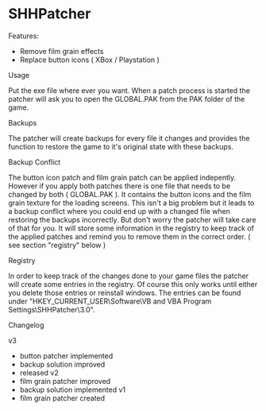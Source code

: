 # SHHPatcher
Features:
- Remove film grain effects
- Replace button icons ( XBox / Playstation )

Usage

Put the exe file where ever you want.
When a patch process is started the patcher will ask you to open the GLOBAL.PAK from the PAK folder of the game.

Backups

The patcher will create backups for every file it changes and provides the function to restore the game to it's original state with these backups.

Backup Conflict

The button icon patch and film grain patch can be applied indepently.
However if you apply both patches there is one file that needs to be changed by both ( GLOBAL.PAK ).
It contains the button icons and the film grain texture for the loading screens.
This isn't a big problem but it leads to a backup conflict where you could end up with a changed file when restoring the backups incorrectly.
But don't worry the patcher will take care of that for you.
It will store some information in the registry to keep track of the applied patches and remind you to remove them in the correct order. ( see section "registry" below )

Registry

In order to keep track of the changes done to your game files the patcher will create some entries in the registry.
Of course this only works until either you delete those entries or reinstall windows.
The entries can be found under "HKEY_CURRENT_USER\Software\VB and VBA Program Settings\SHHPatcher\3.0".

Changelog

v3
- button patcher implemented
- backup solution improved
- released
v2
- film grain patcher improved
- backup solution implemented
v1
- film grain patcher created
